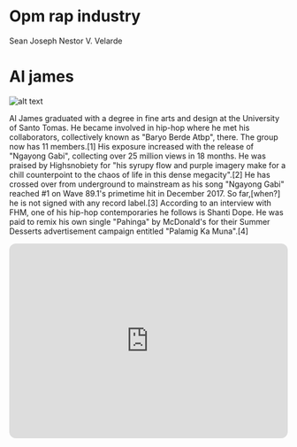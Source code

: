 # Opm rap industry
Sean Joseph Nestor V. Velarde
# Al james
![alt text](https://i.pinimg.com/564x/ee/c2/1d/eec21deae2b5a1dfd62d92ee900d0ed4.jpg)

Al James graduated with a degree in fine arts and design at the University of Santo Tomas. He became involved in hip-hop where he met his collaborators, collectively known as "Baryo Berde Atbp", there. The group now has 11 members.[1] His exposure increased with the release of "Ngayong Gabi", collecting over 25 million views in 18 months. He was praised by Highsnobiety for "his syrupy flow and purple imagery make for a chill counterpoint to the chaos of life in this dense megacity".[2] He has crossed over from underground to mainstream as his song "Ngayong Gabi" reached #1 on Wave 89.1's primetime hit in December 2017. So far,[when?] he is not signed with any record label.[3] According to an interview with FHM, one of his hip-hop contemporaries he follows is Shanti Dope. He was paid to remix his own single "Pahinga" by McDonald's for their Summer Desserts advertisement campaign entitled "Palamig Ka Muna".[4]

<iframe style="border-radius:12px" src="https://open.spotify.com/embed/track/0KeZ6mv7rL5wfF7TuxSUdk?utm_source=generator&theme=0" width="100%" height="352" frameBorder="0" allowfullscreen="" allow="autoplay; clipboard-write; encrypted-media; fullscreen; picture-in-picture" loading="lazy"></iframe>
